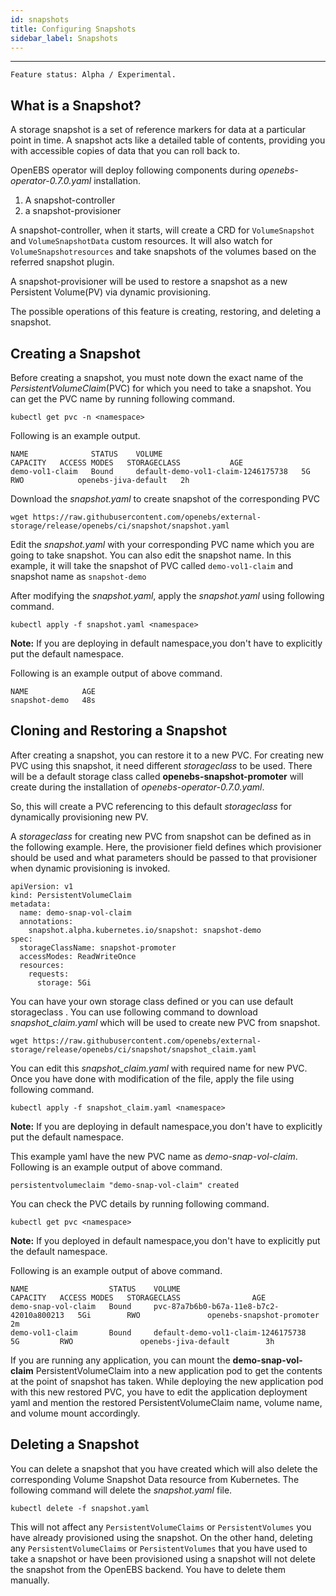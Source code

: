 ```yaml
---
id: snapshots
title: Configuring Snapshots
sidebar_label: Snapshots
---
```


------

`Feature status: Alpha / Experimental.`

## What is a Snapshot?

A storage snapshot is a set of reference markers for data at a particular point in time. A snapshot acts like a detailed table of contents, providing you with accessible copies of data that you can roll back to.

OpenEBS operator will deploy following components during *openebs-operator-0.7.0.yaml* installation.

1. A snapshot-controller 
2. a snapshot-provisioner 

A snapshot-controller, when it starts, will create a CRD for `VolumeSnapshot` and `VolumeSnapshotData` custom resources. It will also watch for `VolumeSnapshotresources` and take snapshots of the volumes based on the referred snapshot plugin. 

A snapshot-provisioner will be used to restore a snapshot as a new Persistent Volume(PV) via dynamic provisioning.

The possible operations of this feature is creating, restoring, and deleting a snapshot.

## Creating a Snapshot

Before creating a snapshot, you must note down the exact name of the *PersistentVolumeClaim*(PVC) for which you need to take a snapshot. You can get the PVC name by running following command.

```
kubectl get pvc -n <namespace>
```

Following is an example output.

```
NAME              STATUS    VOLUME                               CAPACITY   ACCESS MODES   STORAGECLASS           AGE
demo-vol1-claim   Bound     default-demo-vol1-claim-1246175738   5G         RWO            openebs-jiva-default   2h
```

Download the *snapshot.yaml* to create snapshot of the corresponding PVC

```
wget https://raw.githubusercontent.com/openebs/external-storage/release/openebs/ci/snapshot/snapshot.yaml
```

Edit the *snapshot.yaml* with your corresponding PVC name which you are going to take snapshot. You can also edit the snapshot name. In this example, it will take the snapshot of PVC called `demo-vol1-claim` and snapshot name as `snapshot-demo`

After modifying the *snapshot.yaml*, apply the *snapshot.yaml* using following command.

```
kubectl apply -f snapshot.yaml <namespace>
```

**Note:** If you are deploying in default namespace,you don't have to explicitly put the default namespace.

Following is an example output of above command.

```
NAME            AGE
snapshot-demo   48s
```

## Cloning and Restoring a Snapshot 

After creating a snapshot, you can restore it to a new PVC. For creating new PVC using this snapshot, it need different *storageclass* to be used. There will be a default storage class called **openebs-snapshot-promoter** will create during the installation of *openebs-operator-0.7.0.yaml*. 

So, this will create a PVC referencing to this default  *storageclass* for dynamically provisioning new PV. 

A *storageclass*  for creating new PVC from snapshot can be defined as in the following example. Here, the provisioner field defines which provisioner should be used and what parameters should be passed to that provisioner when dynamic provisioning is invoked.

```
apiVersion: v1
kind: PersistentVolumeClaim
metadata:
  name: demo-snap-vol-claim
  annotations:
    snapshot.alpha.kubernetes.io/snapshot: snapshot-demo
spec:
  storageClassName: snapshot-promoter
  accessModes: ReadWriteOnce
  resources:
    requests:
      storage: 5Gi
```

You can have your own storage class defined or you can use default storageclass . You can use following command to download *snapshot_claim.yaml* which will be used to create new PVC from snapshot.

```
wget https://raw.githubusercontent.com/openebs/external-storage/release/openebs/ci/snapshot/snapshot_claim.yaml
```

You can edit this *snapshot_claim.yaml* with required name for new PVC. Once you have done with modification of the file, apply the file using following command.

```
kubectl apply -f snapshot_claim.yaml <namespace>
```

**Note:** If you are deploying in default namespace,you don't have to explicitly put the default namespace.

This example yaml have the new PVC name as *demo-snap-vol-claim*.  Following is an example output of above command.

```
persistentvolumeclaim "demo-snap-vol-claim" created
```

You can check the PVC details by running following command.

```
kubectl get pvc <namespace>
```

**Note:** If you deployed in default namespace,you don't have to explicitly put the default namespace.

Following is an example output of above command.

```
NAME                  STATUS    VOLUME                                     CAPACITY   ACCESS MODES   STORAGECLASS                AGE
demo-snap-vol-claim   Bound     pvc-87a7b6b0-b67a-11e8-b7c2-42010a800213   5Gi        RWO            	openebs-snapshot-promoter   2m
demo-vol1-claim       Bound     default-demo-vol1-claim-1246175738         5G         RWO            	openebs-jiva-default        3h
```

If you are running any application, you can  mount the **demo-snap-vol-claim** PersistentVolumeClaim into a new application pod to get the contents at the point of snapshot has taken. While deploying the new application pod with this new restored PVC, you have to edit the application deployment yaml and mention the restored PersistentVolumeClaim name, volume name, and volume mount accordingly.  

## Deleting a Snapshot

You can delete a snapshot that you have created which will also delete the corresponding Volume Snapshot Data resource from Kubernetes. The following command will delete the *snapshot.yaml* file.

```
kubectl delete -f snapshot.yaml
```

This will not affect any `PersistentVolumeClaims` or `PersistentVolumes` you have already provisioned using the snapshot. On the other hand, deleting any `PersistentVolumeClaims` or `PersistentVolumes` that you have used to take a snapshot or have been provisioned using a snapshot will not delete the snapshot from the OpenEBS backend. You have to delete them manually. 


<!-- Hotjar Tracking Code for https://docs.openebs.io -->
<script>
   (function(h,o,t,j,a,r){
       h.hj=h.hj||function(){(h.hj.q=h.hj.q||[]).push(arguments)};
       h._hjSettings={hjid:785693,hjsv:6};
       a=o.getElementsByTagName('head')[0];
       r=o.createElement('script');r.async=1;
       r.src=t+h._hjSettings.hjid+j+h._hjSettings.hjsv;
       a.appendChild(r);
   })(window,document,'https://static.hotjar.com/c/hotjar-','.js?sv=');
</script>
